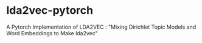 # lda2vec-pytorch
A Pytorch Implementation of LDA2VEC : "Mixing Dirichlet Topic Models and Word Embeddings to Make lda2vec"
